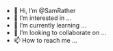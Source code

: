 - 👋 Hi, I’m @SamRather
- 👀 I’m interested in ...
- 🌱 I’m currently learning ...
- 💞️ I’m looking to collaborate on ...
- 📫 How to reach me ...

<!---
SamRather/SamRather is a ✨ special ✨ repository because its `README.md` (this file) appears on your GitHub profile.
You can click the Preview link to take a look at your changes.
--->

